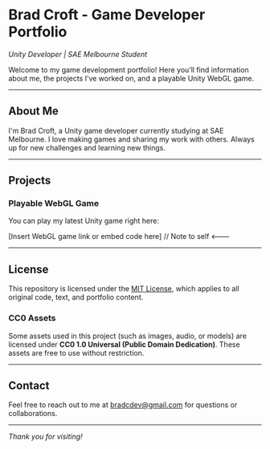 # Brad Croft - Game Developer Portfolio  
*Unity Developer | SAE Melbourne Student*

Welcome to my game development portfolio! Here you’ll find information about me, the projects I’ve worked on, and a playable Unity WebGL game.

---

## About Me

I'm Brad Croft, a Unity game developer currently studying at SAE Melbourne. I love making games and sharing my work with others. Always up for new challenges and learning new things.

---

## Projects

### Playable WebGL Game

You can play my latest Unity game right here:

[Insert WebGL game link or embed code here]   // Note to self <---

---

## License

This repository is licensed under the [MIT License](LICENSE), which applies to all original code, text, and portfolio content.

### CC0 Assets

Some assets used in this project (such as images, audio, or models) are licensed under **CC0 1.0 Universal (Public Domain Dedication)**. These assets are free to use without restriction.

---

## Contact

Feel free to reach out to me at bradcdev@gmail.com for questions or collaborations.

---

*Thank you for visiting!*
